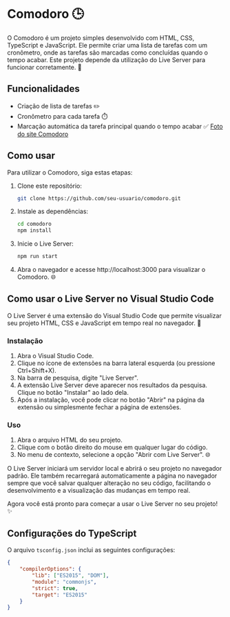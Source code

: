 # Comodoro 🕒

O Comodoro é um projeto simples desenvolvido com HTML, CSS, TypeScript e JavaScript. Ele permite criar uma lista de tarefas com um cronômetro, onde as tarefas são marcadas como concluídas quando o tempo acabar. Este projeto depende da utilização do Live Server para funcionar corretamente. 🚀

## Funcionalidades

- Criação de lista de tarefas ✏️
- Cronômetro para cada tarefa ⏱️
- Marcação automática da tarefa principal quando o tempo acabar ✅
  [Foto do site Comodoro](https://github.com/Matheus1415/Comodoro/blob/main/FotoReadme.png)

## Como usar

Para utilizar o Comodoro, siga estas etapas:

1. Clone este repositório:
    ```bash
    git clone https://github.com/seu-usuario/comodoro.git
    ```

2. Instale as dependências:
    ```bash
    cd comodoro
    npm install
    ```

3. Inicie o Live Server:
    ```bash
    npm run start
    ```

4. Abra o navegador e acesse http://localhost:3000 para visualizar o Comodoro. 🌐

## Como usar o Live Server no Visual Studio Code

O Live Server é uma extensão do Visual Studio Code que permite visualizar seu projeto HTML, CSS e JavaScript em tempo real no navegador. 🚀

### Instalação

1. Abra o Visual Studio Code.
2. Clique no ícone de extensões na barra lateral esquerda (ou pressione Ctrl+Shift+X).
3. Na barra de pesquisa, digite "Live Server".
4. A extensão Live Server deve aparecer nos resultados da pesquisa. Clique no botão "Instalar" ao lado dela.
5. Após a instalação, você pode clicar no botão "Abrir" na página da extensão ou simplesmente fechar a página de extensões.

### Uso

1. Abra o arquivo HTML do seu projeto.
2. Clique com o botão direito do mouse em qualquer lugar do código.
3. No menu de contexto, selecione a opção "Abrir com Live Server". 🌐

O Live Server iniciará um servidor local e abrirá o seu projeto no navegador padrão. Ele também recarregará automaticamente a página no navegador sempre que você salvar qualquer alteração no seu código, facilitando o desenvolvimento e a visualização das mudanças em tempo real.

Agora você está pronto para começar a usar o Live Server no seu projeto! ✨

## Configurações do TypeScript

O arquivo `tsconfig.json` inclui as seguintes configurações:

```json
{
    "compilerOptions": {
        "lib": ["ES2015", "DOM"],
        "module": "commonjs",
        "strict": true,
        "target": "ES2015"
    }
}
